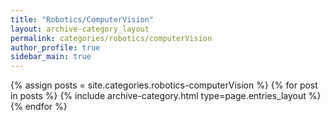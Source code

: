 ```yaml
---
title: "Robotics/ComputerVision"
layout: archive-category_layout
permalink: categories/robotics/computerVision
author_profile: true
sidebar_main: true
---
```



{% assign posts = site.categories.robotics-computerVision %}
{% for post in posts %} {% include archive-category.html type=page.entries_layout %} {% endfor %}